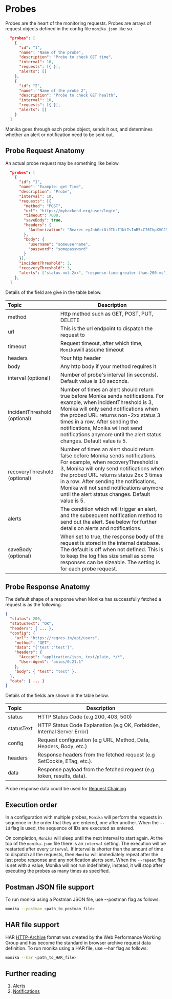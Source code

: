 # Probes

Probes are the heart of the monitoring requests. Probes are arrays of request objects defined in the config file `monika.json` like so.

```json
  "probes": [
    {
      "id": "1",
      "name": "Name of the probe",
      "description": "Probe to check GET time",
      "interval": 10,
      "requests": [{ }],
      "alerts": []
    },
    {
      "id": "2",
      "name": "Name of the probe 2",
      "description": "Probe to check GET health",
      "interval": 10,
      "requests": [{ }],
      "alerts": []
    }
  ]
```

Monika goes through each probe object, sends it out, and determines whether an alert or notification need to be sent out.

## Probe Request Anatomy

An actual probe request may be something like below.

```json
  "probes": [
    {
      "id": "1",
      "name": "Example: get Time",
      "description": "Probe",
      "interval": 10,
      "requests": [{
        "method": "POST",
        "url": "https://mybackend.org/user/login",
        "timeout": 7000,
        "saveBody": true,
        "headers": {
          "Authorization": "Bearer eyJhbGciOiJIUzI1NiIsInR5cCI6IkpXVCJ9.eyJzdWIiOiIxMjM0NTY3ODkwIiwibmFtZSI6IkhlbGxvIGZyb20gSHlwZXJqdW1wIiwiaWF0IjoxNTE2MjM5MDIyfQ.T2SbP1G39CMD4MMfkOZYGFgNIQgNkyi0sPdiFi_DfVA"
        },
        "body": {
          "username": "someusername",
          "password": "somepassword"
        }
      }],
      "incidentThreshold": 3,
      "recoveryThreshold": 3,
      "alerts": ["status-not-2xx", "response-time-greater-than-200-ms"]
    },
  ]
```

Details of the field are give in the table below.

| Topic                        | Description                                                                                                                                                                                                                                                                                                                                               |
| :--------------------------- | --------------------------------------------------------------------------------------------------------------------------------------------------------------------------------------------------------------------------------------------------------------------------------------------------------------------------------------------------------- |
| method                       | Http method such as GET, POST, PUT, DELETE                                                                                                                                                                                                                                                                                                                |
| url                          | This is the url endpoint to dispatch the request to                                                                                                                                                                                                                                                                                                       |
| timeout                      | Request timeout, after which time, `Monika`will assume timeout                                                                                                                                                                                                                                                                                            |
| headers                      | Your http header                                                                                                                                                                                                                                                                                                                                          |
| body                         | Any http body if your method requires it                                                                                                                                                                                                                                                                                                                  |
| interval (optional)          | Number of probe's interval (in seconds). Default value is 10 seconds.                                                                                                                                                                                                                                                                                     |
| incidentThreshold (optional) | Number of times an alert should return true before Monika sends notifications. For example, when incidentThreshold is 3, Monika will only send notifications when the probed URL returns non-2xx status 3 times in a row. After sending the notifications, Monika will not send notifications anymore until the alert status changes. Default value is 5. |
| recoveryThreshold (optional) | Number of times an alert should return false before Monika sends notifications. For example, when recoveryThreshold is 3, Monika will only send notifications when the probed URL returns status 2xx 3 times in a row. After sending the notifications, Monika will not send notifications anymore until the alert status changes. Default value is 5.    |
| alerts                       | The condition which will trigger an alert, and the subsequent notification method to send out the alert. See below for further details on alerts and notifications.                                                                                                                                                                                       |
| saveBody (optional)          | When set to true, the response body of the request is stored in the internal database. The default is off when not defined. This is to keep the log files size small as some responses can be sizeable. The setting is for each probe request.                                                                                                            |

## Probe Response Anatomy

The default shape of a response when Monika has successfully fetched a request is as the following.

```json
{
  "status": 200,
  "statusText": "OK",
  "headers": { ... },
  "config": {
    "url": "https://reqres.in/api/users",
    "method": "GET",
    "data": "{'test':'test'}",
    "headers": {
      "Accept": "application/json, text/plain, */*",
      "User-Agent": "axios/0.21.1"
    },
    "body": { "test": "test" },
  },
  "data": { ... }
}
```

Details of the fields are shown in the table below.

| Topic      | Description                                                             |
| :--------- | ----------------------------------------------------------------------- |
| status     | HTTP Status Code (e.g 200, 403, 500)                                    |
| statusText | HTTP Status Code Explanation (e.g OK, Forbidden, Internal Server Error) |
| config     | Request configuration (e.g URL, Method, Data, Headers, Body, etc.)      |
| headers    | Response headers from the fetched request (e.g SetCookie, ETag, etc.).  |
| data       | Response payload from the fetched request (e.g token, results, data).   |

Probe response data could be used for [Request Chaining](https://hyperjumptech.github.io/monika/guides/examples#requests-chaining).

## Execution order

In a configuration with multiple probes, `Monika` will perform the requests in sequence in the order that they are entered, one after another. When the `--id` flag is used, the sequence of IDs are executed as entered.

On completion, `Monika` will sleep until the next interval to start again. At the top of the `monika.json` file there is an `interval` setting. The execution will be restarted after every `interval`. If interval is shorter than the amount of time to dispatch all the requests, then `Monika` will immediately repeat after the last probe response and any notification alerts sent. When the `--repeat` flag is set with a value, Monika will not run indefinitely, instead, it will stop after executing the probes as many times as specified.

## Postman JSON file support

To run monika using a Postman JSON file, use --postman flag as follows:

```bash
monika --postman <path_to_postman_file>
```

## HAR file support

HAR [HTTP-Archive](<https://en.wikipedia.org/wiki/HAR_(file_format)>) format was created by the Web Performance Working Group and has become the standard in browser archive request data definition. To run monika using a HAR file, use --har flag as follows:

```bash
monika --har <path_to_HAR_file>
```

## Further reading

1. [Alerts](./alerts)
2. [Notifications](./notifications)
